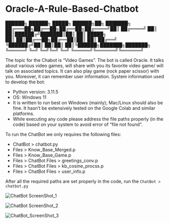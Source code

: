 # Oracle-A-Rule-Based-Chatbot

   ██████╗ ██████╗  █████╗  ██████╗██╗     ███████╗
  ██╔═══██╗██╔══██╗██╔══██╗██╔════╝██║     ██╔════╝
  ██║   ██║██████╔╝███████║██║     ██║     █████╗  
  ██║   ██║██╔══██╗██╔══██║██║     ██║     ██╔══╝  
  ╚██████╔╝██║  ██║██║  ██║╚██████╗███████╗███████╗
   ╚═════╝ ╚═╝  ╚═╝╚═╝  ╚═╝ ╚═════╝╚══════╝╚══════╝

The topic for the Chabot is “Video Games”. The bot is called Oracle. It talks about various video games, will share with you its favorite video game/ will talk on associated topics. It can also play game (rock paper scissor) with you. Moreover, it can remember user information. System information used to develop the bot:
* Python version: 3.11.5
* OS: Windows 11
* It is written to run best on Windows (mainly); Mac/Linux should also be fine. It hasn’t be extensively tested on the Google Colab and similar platforms.
* While executing any code please address the file paths properly (in the code) based on your system to avoid error of “file not found”.

To run the ChatBot we only requires the following files:
* ChatBot > chatbot.py
* Files > Know_Base_Merged.p
* Files > Know_Base_Game.p
* Files > ChatBot Files > greetings_conv.p
* Files > ChatBot Files > kb_cosine_procss.p
* Files > ChatBot Files > user_info.p

After all the required paths are set properly in the code, run the `ChatBot > chatbot.py`

![ChatBot ScreenShot_1](https://github.com/Shahir47/Oracle-A-Rule-Based-Chatbot/blob/main/SS/chatbot1.png)

![ChatBot ScreenShot_2](https://github.com/Shahir47/Oracle-A-Rule-Based-Chatbot/blob/main/SS/chatbot2.png)

![ChatBot_ScreenShot_3](https://github.com/Shahir47/Oracle-A-Rule-Based-Chatbot/blob/main/SS/chatbot3.png)
